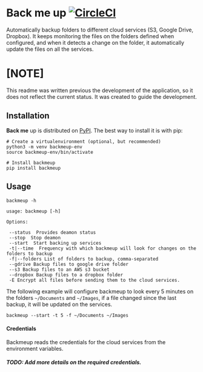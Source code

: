 # Back me up [![CircleCI](https://circleci.com/gh/nicolastrres/back-me-up.svg?style=svg)](https://circleci.com/gh/nicolastrres/back-me-up)

Automatically backup folders to different cloud services (S3, Google Drive, Dropbox). It keeps monitoring the files on the folders defined when configured, and when it detects a change on the folder, it automatically update the files on all the services.

# [NOTE]

This readme was written previous the development of the application, so it does not reflect the current status. It was created to guide the development.

## Installation
**Back me** up is distributed on [PyPI](https://pypi.python.org). The best way to install it is with pip:

```
# Create a virtualenvironment (optional, but recommended)
python3 -m venv backmeup-env
source backmeup-env/bin/activate

# Install backmeup
pip install backmeup
```

## Usage

```
backmeup -h

usage: backmeup [-h]

Options:

 --status  Provides deamon status
 --stop  Stop deamon
 --start  Start backing up services
 -t|--time  Frequency with which backmeup will look for changes on the folders to backup
 -f|--folders List of folders to backup, comma-separated
 --gdrive Backup files to google drive folder
 --s3 Backup files to an AWS s3 bucket
 --dropbox Backup files to a dropbox folder
 -E Encrypt all files before sending them to the cloud services.
```

The following example will configure backmeup to look every 5 minutes on the folders `~/Documents` and `~/Images`, if a file changed since the last backup, it will be updated on the services.
```
backmeup --start -t 5 -f ~/Documents ~/Images
```

#### Credentials

Backmeup reads the credentials for the cloud services from the environment variables.
##### TODO: Add more details on the required credentials.
